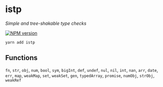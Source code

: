 # istp

*Simple and tree-shakable type checks*

[![NPM version](https://img.shields.io/npm/v/istp.svg)](https://www.npmjs.com/package/istp)

```shell
yarn add istp
```

## Functions

`fn`, `str`, `obj`, `num`, `bool`, `sym`, `bigInt`, `def`, `undef`, `nul`,
`nil`, `int`, `nan`, `arr`, `date`, `err`, `map`, `weakMap`, `set`, `weakSet`,
`gen`, `typedArray`, `promise`, `numObj`, `strObj`, `weakRef`
